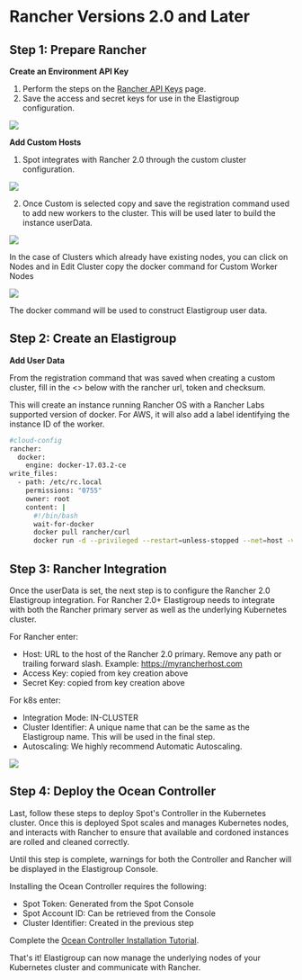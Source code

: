 # Rancher Versions 2.0 and Later

## Step 1: Prepare Rancher

**Create an Environment API Key**

1. Perform the steps on the [Rancher API Keys](https://rancher.com/docs/rancher/v2.x/en/user-settings/api-keys/) page.
2. Save the access and secret keys for use in the Elastigroup configuration.

<img src="/elastigroup/_media/rancher-20-later-01.png" />

**Add Custom Hosts**

1. Spot integrates with Rancher 2.0 through the custom cluster configuration.

<img src="/elastigroup/_media/rancher-20-later-02.png" />

2. Once Custom is selected copy and save the registration command used to add new workers to the cluster. This will be used later to build the instance userData.

<img src="/elastigroup/_media/rancher-20-later-03.png" />

In the case of Clusters which already have existing nodes, you can click on Nodes and in Edit Cluster copy the docker command for Custom Worker Nodes

<img src="/elastigroup/_media/rancher-20-later-04.png" />

The docker command will be used to construct Elastigroup user data.

## Step 2: Create an Elastigroup

**Add User Data**

From the registration command that was saved when creating a custom cluster, fill in the <> below with the rancher url, token and checksum.

This will create an instance running Rancher OS with a Rancher Labs supported version of docker. For AWS, it will also add a label identifying the instance ID of the worker.

```bash
#cloud-config
rancher:
  docker:
    engine: docker-17.03.2-ce
write_files:
  - path: /etc/rc.local
    permissions: "0755"
    owner: root
    content: |
      #!/bin/bash
      wait-for-docker
      docker pull rancher/curl
      docker run -d --privileged --restart=unless-stopped --net=host -v /etc/kubernetes:/etc/kubernetes -v /var/run:/var/run rancher/rancher-agent:v2.0.6 --server <RANCHER_URL> --token <TOKEN> --ca-checksum <CHECKSUM> --worker --label spotinst.instanceId=$(docker run rancher/curl http://169.254.169.254/latest/meta-data/instance-id)
```

## Step 3: Rancher Integration

Once the userData is set, the next step is to configure the Rancher 2.0 Elastigroup integration. For Rancher 2.0+ Elastigroup needs to integrate with both the Rancher primary server as well as the underlying Kubernetes cluster.

For Rancher enter:

- Host: URL to the host of the Rancher 2.0 primary. Remove any path or trailing forward slash. Example: https://myrancherhost.com
- Access Key: copied from key creation above
- Secret Key: copied from key creation above

For k8s enter:

- Integration Mode: IN-CLUSTER
- Cluster Identifier: A unique name that can be the same as the Elastigroup name. This will be used in the final step.
- Autoscaling: We highly recommend Automatic Autoscaling.

<img src="/elastigroup/_media/rancher-20-later-05.png" />

## Step 4: Deploy the Ocean Controller

Last, follow these steps to deploy Spot's Controller in the Kubernetes cluster. Once this is deployed Spot scales and manages Kubernetes nodes, and interacts with Rancher to ensure that available and cordoned instances are rolled and cleaned correctly.

Until this step is complete, warnings for both the Controller and Rancher will be displayed in the Elastigroup Console.

Installing the Ocean Controller requires the following:

- Spot Token: Generated from the Spot Console
- Spot Account ID: Can be retrieved from the Console
- Cluster Identifier: Created in the previous step

Complete the [Ocean Controller Installation Tutorial](ocean/tutorials/spot-kubernetes-tutorial/).

That's it! Elastigroup can now manage the underlying nodes of your Kubernetes cluster and communicate with Rancher.
